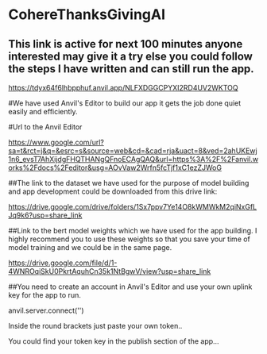 # CohereThanksGivingAI

## This link is active for next 100 minutes anyone interested may give it a try else you could follow the steps I have written and can still run the app.

https://tdyx64f6lhbpphuf.anvil.app/NLFXDGGCPYXI2RD4UV2WKTOQ

#We have used Anvil's Editor to build our app it gets the job done quiet easily and efficiently.

#Url to the Anvil Editor

https://www.google.com/url?sa=t&rct=j&q=&esrc=s&source=web&cd=&cad=rja&uact=8&ved=2ahUKEwj1n6_evsT7AhXijdgFHQTHANgQFnoECAgQAQ&url=https%3A%2F%2Fanvil.works%2Fdocs%2Feditor&usg=AOvVaw2Wrfn5fcTjf1xC1ezZJWoG

##The link to the dataset we have used for the purpose of model building and app development could be downloaded from this drive link:

https://drive.google.com/drive/folders/1Sx7ppv7Ye14O8kWMWkM2qiNxGfLJq9k6?usp=share_link

##Link to the bert model weights which we have used for the app building. I highly recommend you to use these weights so that you save your time of model training and we could be in the same page.

https://drive.google.com/file/d/1-4WNROqiSkU0PkrtAquhCn35k1NtBgwV/view?usp=share_link

##You need to create an account in Anvil's Editor and use your own uplink key for the app to run.

anvil.server.connect('<please use your own uplink key>')
  
Inside the round brackets just paste your own token.. 
  
You could find your token key in the publish section of the app...
